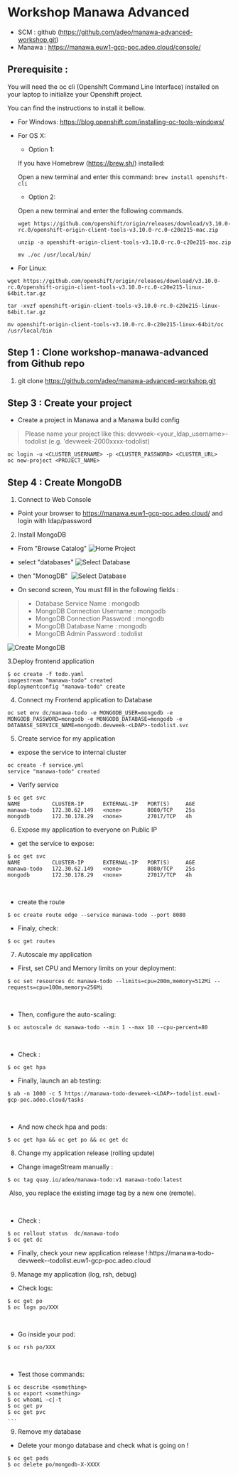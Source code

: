 # Workshop Manawa Advanced

* SCM             : github (https://github.com/adeo/manawa-advanced-workshop.git)
* Manawa            : https://manawa.euw1-gcp-poc.adeo.cloud/console/


## Prerequisite :

You will need the oc cli (Openshift Command Line Interface) installed on your laptop to initialize your Openshift project.

You can find the instructions to install it bellow. 
* For Windows: https://blog.openshift.com/installing-oc-tools-windows/
* For OS X: 
  * Option 1: 
  
  If you have Homebrew (https://brew.sh/) installed:

  Open a new terminal and enter this command: 
  `brew install openshift-cli`
  * Option 2:
  
  Open a new terminal and enter the following commands.
  ```
  wget https://github.com/openshift/origin/releases/download/v3.10.0-rc.0/openshift-origin-client-tools-v3.10.0-rc.0-c20e215-mac.zip

  unzip -a openshift-origin-client-tools-v3.10.0-rc.0-c20e215-mac.zip
  
  mv ./oc /usr/local/bin/
  ```


* For Linux:  
```
wget https://github.com/openshift/origin/releases/download/v3.10.0-rc.0/openshift-origin-client-tools-v3.10.0-rc.0-c20e215-linux-64bit.tar.gz

tar -xvzf openshift-origin-client-tools-v3.10.0-rc.0-c20e215-linux-64bit.tar.gz

mv openshift-origin-client-tools-v3.10.0-rc.0-c20e215-linux-64bit/oc /usr/local/bin
```


## Step 1 : Clone workshop-manawa-advanced from Github repo
1. git clone https://github.com/adeo/manawa-advanced-workshop.git



## Step 3 : Create your project 

* Create a project in Manawa and a Manawa build config

> Please name your project like this: devweek-<your_ldap_username>-todolist (e.g. 'devweek-2000xxxx-todolist)

```
oc login -u <CLUSTER_USERNAME> -p <CLUSTER_PASSWORD> <CLUSTER_URL>
oc new-project <PROJECT_NAME>
```


## Step 4 : Create MongoDB  

1. Connect to Web Console 
* Point your browser to https://manawa.euw1-gcp-poc.adeo.cloud/ and login with ldap/password

2. Install MongoDB
* From "Browse Catalog" 
![Home Project](./Tutorial/screens/Home-Project.png)


* select "databases"
![Select Database](./Tutorial/screens/Catalog-Select-Database.png)



* then "MonogDB" ​
![Select Database](./Tutorial/screens/Catalog-Select-MongoDB.png)


* On second screen, You must fill in the following fields :

> * Database Service Name : mongodb
> * MongoDB Connection Username : mongodb
> * MongoDB Connection Password : mongodb
> * MongoDB Database Name : mongodb
> * MongoDB Admin Password : todolist

![Create MongoDB](./Tutorial/screens/Catalog-Create-MongoDB.png)

3.Deploy frontend application

```
$ oc create -f todo.yaml ​
imagestream "manawa-todo" created​
deploymentconfig "manawa-todo" create
```

4. Connect my Frontend application to Database​

```
oc set env dc/manawa-todo -e MONGODB_USER=mongodb -e MONGODB_PASSWORD=mongodb -e MONGODB_DATABASE=mongodb -e DATABASE_SERVICE_NAME=mongodb.devweek-<LDAP>-todolist.svc
```

5. Create service for my application

*  expose the service to internal cluster
```
oc create -f service.yml ​
service "manawa-todo" created
```

* Verify service 
```
$ oc get svc​
NAME          CLUSTER-IP      EXTERNAL-IP   PORT(S)     AGE​
manawa-todo   172.30.62.149   <none>        8080/TCP    25s​
mongodb       172.30.178.29   <none>        27017/TCP   4h​
```

6. Expose my application to everyone on Public IP

* get the service to expose:​

```
$ oc get svc​
NAME          CLUSTER-IP      EXTERNAL-IP   PORT(S)     AGE​
manawa-todo   172.30.62.149   <none>        8080/TCP    25s​
mongodb       172.30.178.29   <none>        27017/TCP   4h​
```
​
* create the route​
```
$ oc create route edge --service manawa-todo --port 8080​
```

* Finaly, check:​
```
$ oc get routes
```

7. Autoscale my application
* First, set CPU and Memory limits on your deployment:​
```
$ oc set resources dc manawa-todo --limits=cpu=200m,memory=512Mi --requests=cpu=100m,memory=256Mi​
```
​
* Then, configure the auto-scaling:​
```
$ oc autoscale dc manawa-todo --min 1 --max 10 --cpu-percent=80​
```
​
* Check :​
```
$ oc get hpa
```

* Finally, launch an ab testing:​
```
$ ab -n 1000 -c 5 https://manawa-todo-devweek-<LDAP>-todolist.euw1-gcp-poc.adeo.cloud/tasks​
```
​
* And now check hpa and pods:​
```
$ oc get hpa && oc get po && oc get dc
```

8. Change my application release (rolling update)
​

* Change imageStream manually :​
```
$ oc tag quay.io/adeo/manawa-todo:v1 manawa-todo:latest​
```
​
Also, you replace the existing image tag by a new one (remote).​

​
* Check :​
```
$ oc rollout status  dc/manawa-todo​
$ oc get dc
```

* Finally, check your new application release !:​
https://manawa-todo-devweek-<LDAP>-todolist.euw1-gcp-poc.adeo.cloud

9. Manage my application (log, rsh, debug)

* Check logs:​
```
$ oc get po​
$ oc logs po/XXX​
```
​

* Go inside your pod:​
```
$ oc rsh po/XXX​
```
​

* Test those commands: ​
```
$ oc describe <something>​
$ oc export <something>​
$ oc whoami –c|-t​
$ oc get pv​
$ oc get pvc​
...
```

9. Remove my database​

* Delete your mongo database and check what is going on !​
```
$ oc get pods​
$ oc delete po/mongodb-X-XXXX
```
